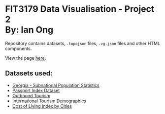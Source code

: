 # FIT3179 Data Visualisation - Project 2<br/>By: Ian Ong

Repository contains datasets, `.topojson` files, `.vg.json` files and other HTML components.

View the page [here](https://1anong.github.io/fit3179_visualisation2/).

## Datasets used:
- [Georgia - Subnational Population Statistics](https://data.humdata.org/dataset/georgia-population-statistics)
- [Passport Index Dataset](https://www.kaggle.com/ayushggarg/international-tourism-demographics/)
- [Outbound Tourism](https://www.geostat.ge/en/modules/categories/578/outbound-tourism)
- [International Tourism Demographics](https://github.com/ilyankou/passport-index-dataset)
- [Cost of Living Index by Cities](https://link-url-here.org)
